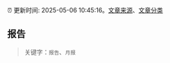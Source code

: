 :alarm_clock: 更新时间: 2025-05-06 10:45:16。[文章来源](/README.md)、[文章分类](/TAGS.md)

## 报告


> 关键字：`报告`、`月报`



